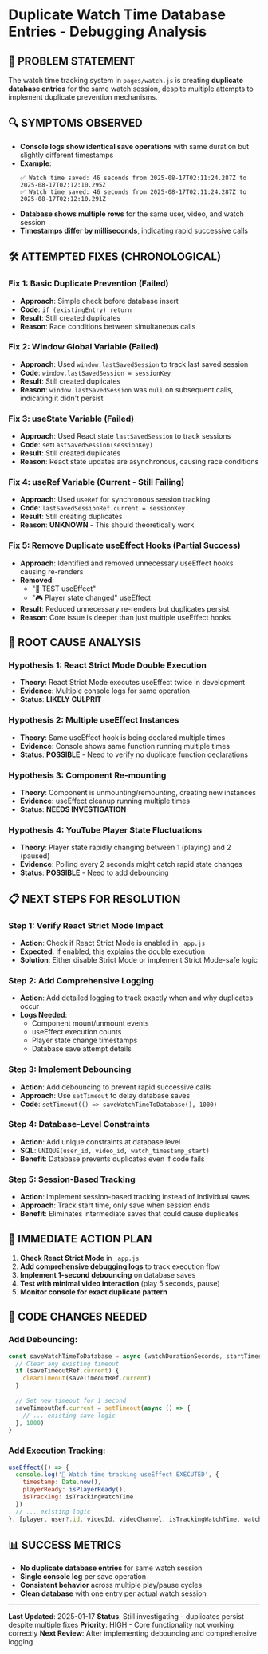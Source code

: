 # Duplicate Watch Time Database Entries - Debugging Analysis

## 🚨 **PROBLEM STATEMENT**
The watch time tracking system in `pages/watch.js` is creating **duplicate database entries** for the same watch session, despite multiple attempts to implement duplicate prevention mechanisms.

## 🔍 **SYMPTOMS OBSERVED**
- **Console logs show identical save operations** with same duration but slightly different timestamps
- **Example**: 
  ```
  ✅ Watch time saved: 46 seconds from 2025-08-17T02:11:24.287Z to 2025-08-17T02:12:10.295Z
  ✅ Watch time saved: 46 seconds from 2025-08-17T02:11:24.287Z to 2025-08-17T02:12:10.291Z
  ```
- **Database shows multiple rows** for the same user, video, and watch session
- **Timestamps differ by milliseconds**, indicating rapid successive calls

## 🛠️ **ATTEMPTED FIXES (CHRONOLOGICAL)**

### **Fix 1: Basic Duplicate Prevention (Failed)**
- **Approach**: Simple check before database insert
- **Code**: `if (existingEntry) return`
- **Result**: Still created duplicates
- **Reason**: Race conditions between simultaneous calls

### **Fix 2: Window Global Variable (Failed)**
- **Approach**: Used `window.lastSavedSession` to track last saved session
- **Code**: `window.lastSavedSession = sessionKey`
- **Result**: Still created duplicates
- **Reason**: `window.lastSavedSession` was `null` on subsequent calls, indicating it didn't persist

### **Fix 3: useState Variable (Failed)**
- **Approach**: Used React state `lastSavedSession` to track sessions
- **Code**: `setLastSavedSession(sessionKey)`
- **Result**: Still created duplicates
- **Reason**: React state updates are asynchronous, causing race conditions

### **Fix 4: useRef Variable (Current - Still Failing)**
- **Approach**: Used `useRef` for synchronous session tracking
- **Code**: `lastSavedSessionRef.current = sessionKey`
- **Result**: Still creating duplicates
- **Reason**: **UNKNOWN** - This should theoretically work

### **Fix 5: Remove Duplicate useEffect Hooks (Partial Success)**
- **Approach**: Identified and removed unnecessary useEffect hooks causing re-renders
- **Removed**: 
  - "🧪 TEST useEffect" 
  - "🎮 Player state changed" useEffect
- **Result**: Reduced unnecessary re-renders but duplicates persist
- **Reason**: Core issue is deeper than just multiple useEffect hooks

## 🔬 **ROOT CAUSE ANALYSIS**

### **Hypothesis 1: React Strict Mode Double Execution**
- **Theory**: React Strict Mode executes useEffect twice in development
- **Evidence**: Multiple console logs for same operation
- **Status**: **LIKELY CULPRIT**

### **Hypothesis 2: Multiple useEffect Instances**
- **Theory**: Same useEffect hook is being declared multiple times
- **Evidence**: Console shows same function running multiple times
- **Status**: **POSSIBLE** - Need to verify no duplicate function declarations

### **Hypothesis 3: Component Re-mounting**
- **Theory**: Component is unmounting/remounting, creating new instances
- **Evidence**: useEffect cleanup running multiple times
- **Status**: **NEEDS INVESTIGATION**

### **Hypothesis 4: YouTube Player State Fluctuations**
- **Theory**: Player state rapidly changing between 1 (playing) and 2 (paused)
- **Evidence**: Polling every 2 seconds might catch rapid state changes
- **Status**: **POSSIBLE** - Need to add debouncing

## 📋 **NEXT STEPS FOR RESOLUTION**

### **Step 1: Verify React Strict Mode Impact**
- **Action**: Check if React Strict Mode is enabled in `_app.js`
- **Expected**: If enabled, this explains the double execution
- **Solution**: Either disable Strict Mode or implement Strict Mode-safe logic

### **Step 2: Add Comprehensive Logging**
- **Action**: Add detailed logging to track exactly when and why duplicates occur
- **Logs Needed**:
  - Component mount/unmount events
  - useEffect execution counts
  - Player state change timestamps
  - Database save attempt details

### **Step 3: Implement Debouncing**
- **Action**: Add debouncing to prevent rapid successive calls
- **Approach**: Use `setTimeout` to delay database saves
- **Code**: `setTimeout(() => saveWatchTimeToDatabase(), 1000)`

### **Step 4: Database-Level Constraints**
- **Action**: Add unique constraints at database level
- **SQL**: `UNIQUE(user_id, video_id, watch_timestamp_start)`
- **Benefit**: Database prevents duplicates even if code fails

### **Step 5: Session-Based Tracking**
- **Action**: Implement session-based tracking instead of individual saves
- **Approach**: Track start time, only save when session ends
- **Benefit**: Eliminates intermediate saves that could cause duplicates

## 🎯 **IMMEDIATE ACTION PLAN**

1. **Check React Strict Mode** in `_app.js`
2. **Add comprehensive debugging logs** to track execution flow
3. **Implement 1-second debouncing** on database saves
4. **Test with minimal video interaction** (play 5 seconds, pause)
5. **Monitor console for exact duplicate pattern**

## 🔧 **CODE CHANGES NEEDED**

### **Add Debouncing:**
```javascript
const saveWatchTimeToDatabase = async (watchDurationSeconds, startTimestamp) => {
  // Clear any existing timeout
  if (saveTimeoutRef.current) {
    clearTimeout(saveTimeoutRef.current)
  }
  
  // Set new timeout for 1 second
  saveTimeoutRef.current = setTimeout(async () => {
    // ... existing save logic
  }, 1000)
}
```

### **Add Execution Tracking:**
```javascript
useEffect(() => {
  console.log('🔄 Watch time tracking useEffect EXECUTED', {
    timestamp: Date.now(),
    playerReady: isPlayerReady(),
    isTracking: isTrackingWatchTime
  })
  // ... existing logic
}, [player, user?.id, videoId, videoChannel, isTrackingWatchTime, watchStartTime])
```

## 📊 **SUCCESS METRICS**
- **No duplicate database entries** for same watch session
- **Single console log** per save operation
- **Consistent behavior** across multiple play/pause cycles
- **Clean database** with one entry per actual watch session

---

**Last Updated**: 2025-01-17
**Status**: Still investigating - duplicates persist despite multiple fixes
**Priority**: HIGH - Core functionality not working correctly
**Next Review**: After implementing debouncing and comprehensive logging
